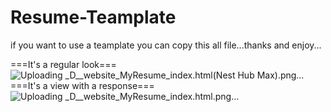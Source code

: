 # Resume-Teamplate
if you want to use a teamplate you can copy this all file...thanks and enjoy...

===It's a regular look===
![Uploading _D__website_MyResume_index.html(Nest Hub Max).png…]()
===It's a view with a response===
![Uploading _D__website_MyResume_index.html.png…]()
